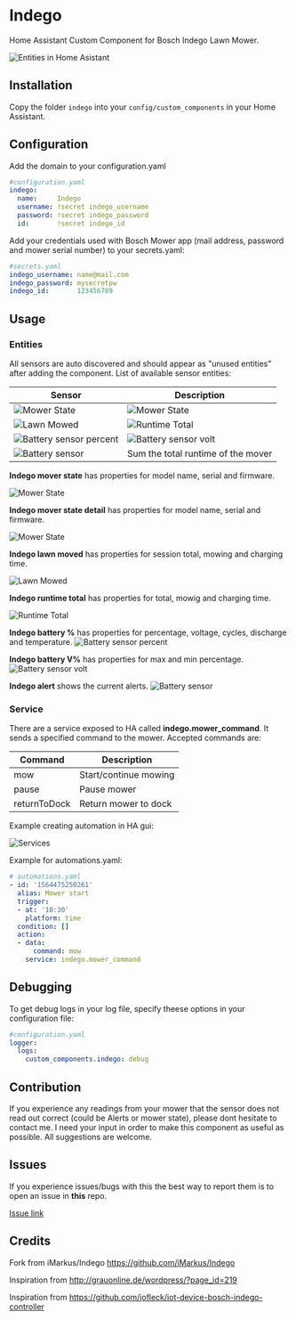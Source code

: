 # Indego
Home Assistant Custom Component for Bosch Indego Lawn Mower.


![Entities in Home Asistant](/doc/0-Indego_sensors.png)

## Installation
Copy the folder `indego` into your `config/custom_components` in your Home Assistant.
    
## Configuration
Add the domain to your configuration.yaml
``` yaml
#configuration.yaml
indego:
  name:     Indego
  username: !secret indego_username
  password: !secret indego_password
  id:       !secret indego_id
```

Add your credentials used with Bosch Mower app (mail address, password and mower serial number) to your secrets.yaml: 
``` yaml
#secrets.yaml
indego_username: name@mail.com
indego_password: mysecretpw
indego_id:       123456789
```
## Usage

### Entities
 All sensors are auto discovered and should appear as "unused entities" after adding the component. List of available sensor entities:

|Sensor                    | Description                                                                      |
|--------------------------|----------------------------------------------------------------------------------|
| ![Mower State](/doc/1-Indego_mower_state.png)        | ![Mower State](/doc/2-Indego_mower_state_detail.png) |
| ![Lawn Mowed](/doc/3-Indego_lawn_mowed.png)          | ![Runtime Total](/doc/4-Indego_runtime_total.png)    |
| ![Battery sensor percent](/doc/5-Indego_battery.png) | ![Battery sensor volt](/doc/6-Indego_battery_v.png)  |
| ![Battery sensor](/doc/7-Indego_alert.png)           | Sum the total runtime of the mover                   |

**Indego mover state** has properties for model name, serial and firmware.

![Mower State](/doc/1-Indego_mower_state.png)

**Indego mover state detail** has properties for model name, serial and firmware.

![Mower State](/doc/2-Indego_mower_state_detail.png)

**Indego lawn moved** has properties for session total, mowing and charging time.

![Lawn Mowed](/doc/3-Indego_lawn_mowed.png)

**Indego runtime total** has properties for total, mowig and charging time.

![Runtime Total](/doc/4-Indego_runtime_total.png)

**Indego battery %** has properties for percentage, voltage, cycles, discharge and temperature.
![Battery sensor percent](/doc/5-Indego_battery.png)

**Indego battery V%** has properties for max and min percentage.
![Battery sensor volt](/doc/6-Indego_battery_v.png)

**Indego alert** shows the current alerts.
![Battery sensor](/doc/7-Indego_alert.png)

### Service
There are a service exposed to HA called **indego.mower_command**. It sends a specified command to the mower. Accepted commands are:

|Command      |Description           |
|-------------|----------------------|
|mow          | Start/continue mowing|
|pause        | Pause mower          |
|returnToDock | Return mower to dock |

Example creating automation in HA gui:

![Services](/doc/8-Indego_call_service.png)

Example for automations.yaml:

``` yaml
# automations.yaml
- id: '1564475250261'
  alias: Mower start
  trigger:
  - at: '10:30'
    platform: time
  condition: []
  action:
  - data:
      command: mow
    service: indego.mower_command
```

## Debugging
To get debug logs in your log file, specify theese options in your configuration file:

``` yaml
#configuration.yaml
logger:
  logs:
    custom_components.indego: debug
```

## Contribution
If you experience any readings from your mower that the sensor does not read out correct (could be Alerts or mower state), please dont hesitate to contact me. I need your input in order to make this component as useful as possible. All suggestions are welcome.

## Issues
If you experience issues/bugs with this the best way to report them is to open an issue in **this** repo.

[Issue link](https://github.com/jm-73/Indego/issues)

## Credits

Fork from iMarkus/Indego https://github.com/iMarkus/Indego

Inspiration from http://grauonline.de/wordpress/?page_id=219

Inspiration from https://github.com/jofleck/iot-device-bosch-indego-controller
